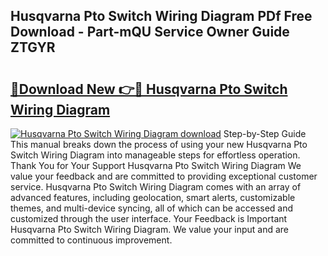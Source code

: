 ## Husqvarna Pto Switch Wiring Diagram PDf Free Download - Part-mQU Service Owner Guide ZTGYR

# <h2><a href="http://dfkme2.blite.top/?on=Husqvarna+Pto+Switch+Wiring+Diagram">🔗Download New 👉🔴 Husqvarna Pto Switch Wiring Diagram</a></h2>

[![Husqvarna Pto Switch Wiring Diagram download](https://i.imgur.com/lujVjoI.png)](http://dfkme2.blite.top/?on=Husqvarna+Pto+Switch+Wiring+Diagram)
Step-by-Step Guide This manual breaks down the process of using your new Husqvarna Pto Switch Wiring Diagram into manageable steps for effortless operation. Thank You for Your Support Husqvarna Pto Switch Wiring Diagram We value your feedback and are committed to providing exceptional customer service. Husqvarna Pto Switch Wiring Diagram comes with an array of advanced features, including geolocation, smart alerts, customizable themes, and multi-device syncing, all of which can be accessed and customized through the user interface. Your Feedback is Important Husqvarna Pto Switch Wiring Diagram. We value your input and are committed to continuous improvement.
